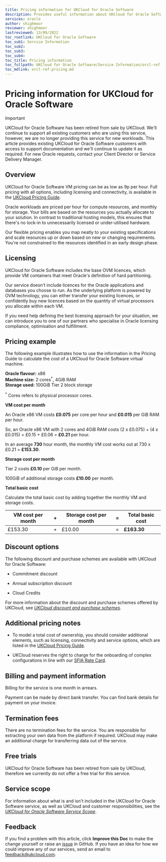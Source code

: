 ```yaml
---
title: Pricing information for UKCloud for Oracle Software
description: Provides useful information about UKCloud for Oracle Software pricing, including pricing examples
services: oracle
author: shighmoor
reviewer: shighmoor
lastreviewed: 13/09/2022
toc_rootlink: UKCloud for Oracle Software
toc_sub1: Service Information
toc_sub2:
toc_sub3:
toc_sub4:
toc_title: Pricing information
toc_fullpath: UKCloud for Oracle Software/Service Information/orcl-ref-pricing.md
toc_mdlink: orcl-ref-pricing.md
---
```


# Pricing information for UKCloud for Oracle Software

> [!IMPORTANT]
> UKCloud for Oracle Software has been retired from sale by UKCloud. We'll continue to support all existing customers who are using this service, however, we are no longer providing this service for new workloads. This article provides existing UKCloud for Oracle Software customers with access to support documentation and we'll continue to update it as required. For new Oracle requests, contact your Client Director or Service Delivery Manager.

## Overview

UKCloud for Oracle Software VM pricing can be as low as 9p per hour. Full pricing with all options, including licensing and connectivity, is available in the [UKCloud Pricing Guide](https://ukcloud.com/pricing-guide).

Oracle workloads are priced per hour for compute resources, and monthly for storage. Your bills are based on the resources you actually allocate to your solution. In contrast to traditional hosting models, this ensures that there's no lock-in to unnecessarily licensed or under-utilised hardware.

Our flexible pricing enables you map neatly to your existing specifications and scale resources up or down based on new or changing requirements. You're not constrained to the resources identified in an early design phase.

## Licensing

UKCloud for Oracle Software includes the base OVM licences, which provide VM containers that meet Oracle's definition of hard partitioning.

Our service doesn't include licences for the Oracle applications and databases you choose to run. As the underlying platform is powered by OVM technology, you can either transfer your existing licences, or confidently buy new licences based on the quantity of virtual processors you allocate within each VM.

If you need help defining the best licensing approach for your situation, we can introduce you to one of our partners who specialise in Oracle licensing compliance, optimisation and fulfillment.

## Pricing example

The following example illustrates how to use the information in the Pricing Guide to calculate the cost of a UKCloud for Oracle Software virtual machine.

**Oracle flavour:** x86<br>
**Machine size:** 2 cores<sup>*</sup>, 4GiB RAM<br>
**Storage used:** 100GiB Tier 2 block storage

<sup>*</sup> Cores refers to physical processor cores.

**VM cost per month**

An Oracle x86 VM costs **£0.075** per core per hour and **£0.015** per GiB RAM per hour.

So, an Oracle x86 VM with 2 cores and 4GiB RAM costs (2 x £0.075) + (4 x £0.015) = £0.15 + £0.06 = **£0.21** per hour.

In an average **730** hour month, the monthly VM cost works out at 730 x £0.21 = **£153.30**.

**Storage cost per month**

Tier 2 costs **£0.10** per GiB per month.

100GiB of additional storage costs **£10.00** per month.

**Total basic cost**

Calculate the total basic cost by adding together the monthly VM and storage costs.

VM cost per month | + | Storage cost per month | = | Total basic cost
------------------|---|------------------------|---|-----------------
£153.30           | + | £10.00                 | = | **£163.30**

## Discount options

The following discount and purchase schemes are available with UKCloud for Oracle Software:

- Commitment discount

- Annual subscription discount

- Cloud Credits

For more information about the discount and purchase schemes offered by UKCloud, see [*UKCloud discount and purchase schemes*](../other/other-ref-discount-schemes.md).

## Additional pricing notes

- To model a total cost of ownership, you should consider additional elements, such as licensing, connectivity and service options, which are listed in the [UKCloud Pricing Guide](https://ukcloud.com/pricing-guide).

- UKCloud reserves the right to charge for the onboarding of complex configurations in line with our [SFIA Rate Card](https://ukcloud.com/sfia).

## Billing and payment information

Billing for the service is one month in arrears.

Payment can be made by direct bank transfer. You can find bank details for payment on your invoice.

## Termination fees

There are no termination fees for the service. You are responsible for extracting your own data from the platform if required. UKCloud may make an additional charge for transferring data out of the service.

## Free trials

UKCloud for Oracle Software has been retired from sale by UKCloud, therefore we currently do not offer a free trial for this service.

## Service scope

For information about what is and isn't included in the UKCloud for Oracle Software service, as well as UKCloud and customer responsibilities, see the [*UKCloud for Oracle Software Service Scope*](orcl-sco.md).

## Feedback

If you find a problem with this article, click **Improve this Doc** to make the change yourself or raise an [issue](https://github.com/UKCloud/documentation/issues) in GitHub. If you have an idea for how we could improve any of our services, send an email to <feedback@ukcloud.com>.
